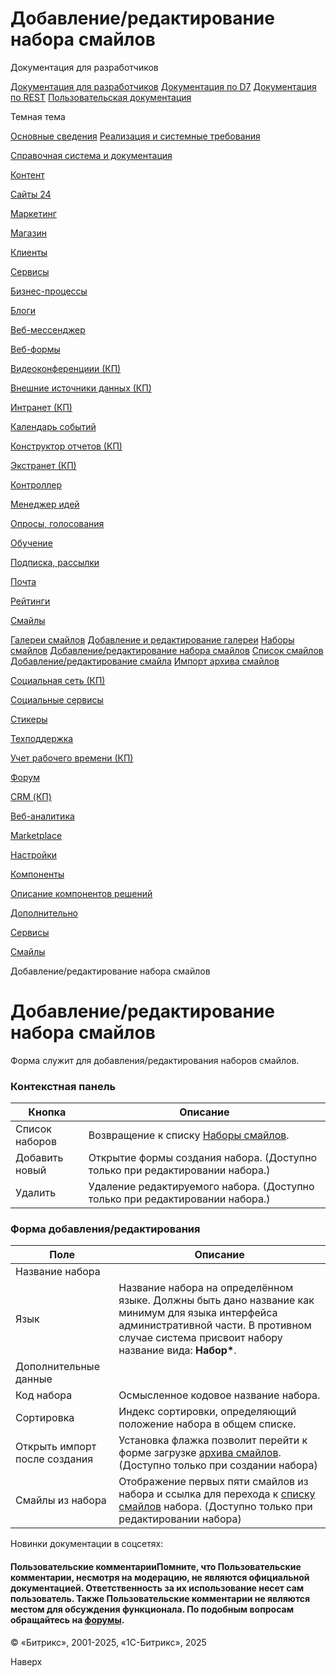 # Добавление/редактирование набора смайлов

Документация для разработчиков

[Документация для разработчиков](https://dev.1c-bitrix.ru/api_help/)
[Документация по D7](https://dev.1c-bitrix.ru/api_d7/)
[Документация по REST](https://dev.1c-bitrix.ru/rest_help/)
[Пользовательская документация](https://dev.1c-bitrix.ru/user_help/)

Темная тема

[Основные сведения](/user_help/index.php)
[Реализация и системные требования](/user_help/reqintro.php)

[Справочная система и документация](/user_help/help/index.php)

[Контент](/user_help/content/index.php)

[Сайты 24](/user_help/sites24/index.php)

[Маркетинг](/user_help/marketing/index.php)

[Магазин](/user_help/store/index.php)

[Клиенты](/user_help/clients/index.php)

[Сервисы](/user_help/service/index.php)

[Бизнес-процессы](/user_help/service/bizproc/index.php)

[Блоги](/user_help/service/blogs/index.php)

[Веб-мессенджер](/user_help/service/im/index.php)

[Веб-формы](/user_help/service/form/index.php)

[Видеоконференциии (КП)](/user_help/service/video/index.php)

[Внешние источники данных (КП)](/user_help/service/xdi/index.php)

[Интранет (КП)](/user_help/service/intranet/index.php)

[Календарь событий](/user_help/service/event_calendar/index.php)

[Конструктор отчетов (КП)](/user_help/service/report/index.php)

[Экстранет (КП)](/user_help/service/extranet/index.php)

[Контроллер](/user_help/service/controller/index.php)

[Менеджер идей](/user_help/service/idea/index.php)

[Опросы, голосования](/user_help/service/vote/index.php)

[Обучение](/user_help/service/learning/index.php)

[Подписка, рассылки](/user_help/service/subscribe/index.php)

[Почта](/user_help/service/mail/index.php)

[Рейтинги](/user_help/service/rating/index.php)

[Смайлы](/user_help/service/smile/index.php)

[Галереи смайлов](/user_help/service/smile/smile_gallery.php)
[Добавление и редактирование галереи](/user_help/service/smile/smile_gallery_edit.php)
[Наборы смайлов](/user_help/service/smile/smile_set.php)
[Добавление/редактирование набора смайлов](/user_help/service/smile/smile_set_edit.php)
[Список смайлов](/user_help/service/smile/smile.php)
[Добавление/редактирование смайла](/user_help/service/smile/smile_edit.php)
[Импорт архива смайлов](/user_help/service/smile/smile_import.php)

[Социальная сеть (КП)](/user_help/service/socialnetwork/index.php)

[Социальные сервисы](/user_help/service/socialservices/index.php)

[Стикеры](/user_help/service/stickers/index.php)

[Техподдержка](/user_help/service/support/index.php)

[Учет рабочего времени (КП)](/user_help/service/timeman/index.php)

[Форум](/user_help/service/forum/index.php)

[CRM (КП)](/user_help/service/crm/index.php)

[Веб-аналитика](/user_help/statistic/index.php)

[Marketplace](/user_help/marketplace/index.php)

[Настройки](/user_help/settings/index.php)

[Компоненты](/user_help/components/index.php)

[Описание компонентов решений](/user_help/description_decisions/index.php)

[Дополнительно](/user_help/additional/index.php)

[Сервисы](/user_help/service/index.php)

[Смайлы](/user_help/service/smile/index.php)

Добавление/редактирование набора смайлов

# Добавление/редактирование набора смайлов

Форма служит для добавления/редактирования наборов смайлов.

### Контекстная панель

| Кнопка | Описание |
| --- | --- |
| Список наборов | Возвращение к списку [Наборы смайлов](/user_help/service/smile/smile_set.php). |
| Добавить новый | Открытие формы создания набора. (Доступно только при редактировании набора.) |
| Удалить | Удаление редактируемого набора. (Доступно только при редактировании набора.) |

### Форма добавления/редактирования

| Поле | Описание |
| --- | --- |
| Название набора | |
| Язык | Название набора на определённом языке. Должны быть дано название как минимум для языка интерфейса административной части. В противном случае система присвоит набору название вида: **Набор\***. |
| Дополнительные данные | |
| Код набора | Осмысленное кодовое название набора. |
| Сортировка | Индекс сортировки, определяющий положение набора в общем списке. |
| Открыть импорт после создания | Установка флажка позволит перейти к форме загрузке [архива смайлов](/user_help/service/smile/smile_import.php). (Доступно только при создании набора) |
| Смайлы из набора | Отображение первых пяти смайлов из набора и ссылка для перехода к [списку смайлов](/user_help/service/smile/smile.php) набора. (Доступно только при редактировании набора) |

Новинки документации в соцсетях:

#### Пользовательские комментарииПомните, что Пользовательские комментарии, несмотря на модерацию, не являются официальной документацией. Ответственность за их использование несет сам пользователь. Также Пользовательские комментарии не являются местом для обсуждения функционала. По подобным вопросам обращайтесь на [форумы](http://dev.1c-bitrix.ru/community/forums/group1/).

© «Битрикс», 2001-2025, «1С-Битрикс», 2025

Наверх
